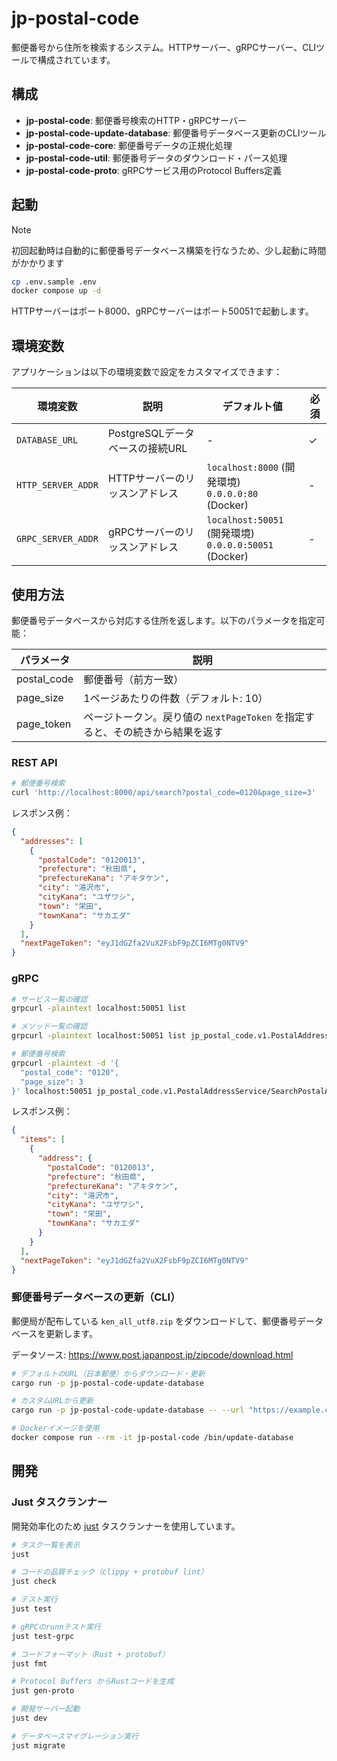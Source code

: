 # jp-postal-code

郵便番号から住所を検索するシステム。HTTPサーバー、gRPCサーバー、CLIツールで構成されています。

## 構成

- **jp-postal-code**: 郵便番号検索のHTTP・gRPCサーバー
- **jp-postal-code-update-database**: 郵便番号データベース更新のCLIツール
- **jp-postal-code-core**: 郵便番号データの正規化処理
- **jp-postal-code-util**: 郵便番号データのダウンロード・パース処理
- **jp-postal-code-proto**: gRPCサービス用のProtocol Buffers定義

## 起動

> [!NOTE]
>
> 初回起動時は自動的に郵便番号データベース構築を行なうため、少し起動に時間がかかります

```sh
cp .env.sample .env
docker compose up -d
```

HTTPサーバーはポート8000、gRPCサーバーはポート50051で起動します。

## 環境変数

アプリケーションは以下の環境変数で設定をカスタマイズできます：

| 環境変数           | 説明                            | デフォルト値                                             | 必須 |
| ------------------ | ------------------------------- | -------------------------------------------------------- | ---- |
| `DATABASE_URL`     | PostgreSQLデータベースの接続URL | -                                                        | ✓    |
| `HTTP_SERVER_ADDR` | HTTPサーバーのリッスンアドレス  | `localhost:8000` (開発環境)<br>`0.0.0.0:80` (Docker)     | -    |
| `GRPC_SERVER_ADDR` | gRPCサーバーのリッスンアドレス  | `localhost:50051` (開発環境)<br>`0.0.0.0:50051` (Docker) | -    |

## 使用方法

郵便番号データベースから対応する住所を返します。以下のパラメータを指定可能：

| パラメータ  | 説明                                                                          |
| ----------- | ----------------------------------------------------------------------------- |
| postal_code | 郵便番号（前方一致）                                                          |
| page_size   | 1ページあたりの件数（デフォルト: 10）                                         |
| page_token  | ページトークン。戻り値の `nextPageToken` を指定すると、その続きから結果を返す |

### REST API

```sh
# 郵便番号検索
curl 'http://localhost:8000/api/search?postal_code=0120&page_size=3'
```

レスポンス例：

```json
{
  "addresses": [
    {
      "postalCode": "0120013",
      "prefecture": "秋田県",
      "prefectureKana": "アキタケン",
      "city": "湯沢市",
      "cityKana": "ユザワシ",
      "town": "栄田",
      "townKana": "サカエダ"
    }
  ],
  "nextPageToken": "eyJ1dGZfa2VuX2FsbF9pZCI6MTg0NTV9"
}
```

### gRPC

```sh
# サービス一覧の確認
grpcurl -plaintext localhost:50051 list

# メソッド一覧の確認
grpcurl -plaintext localhost:50051 list jp_postal_code.v1.PostalAddressService

# 郵便番号検索
grpcurl -plaintext -d '{
  "postal_code": "0120",
  "page_size": 3
}' localhost:50051 jp_postal_code.v1.PostalAddressService/SearchPostalAddress
```

レスポンス例：

```json
{
  "items": [
    {
      "address": {
        "postalCode": "0120013",
        "prefecture": "秋田県",
        "prefectureKana": "アキタケン",
        "city": "湯沢市",
        "cityKana": "ユザワシ",
        "town": "栄田",
        "townKana": "サカエダ"
      }
    }
  ],
  "nextPageToken": "eyJ1dGZfa2VuX2FsbF9pZCI6MTg0NTV9"
}
```

### 郵便番号データベースの更新（CLI）

郵便局が配布している `ken_all_utf8.zip` をダウンロードして、郵便番号データベースを更新します。

データソース: https://www.post.japanpost.jp/zipcode/download.html

```sh
# デフォルトのURL（日本郵便）からダウンロード・更新
cargo run -p jp-postal-code-update-database

# カスタムURLから更新
cargo run -p jp-postal-code-update-database -- --url "https://example.com/ken_all_utf8.zip"

# Dockerイメージを使用
docker compose run --rm -it jp-postal-code /bin/update-database
```

## 開発

### Just タスクランナー

開発効率化のため [just](https://github.com/casey/just) タスクランナーを使用しています。

```sh
# タスク一覧を表示
just

# コードの品質チェック（clippy + protobuf lint）
just check

# テスト実行
just test

# gRPCのrunnテスト実行
just test-grpc

# コードフォーマット（Rust + protobuf）
just fmt

# Protocol Buffers からRustコードを生成
just gen-proto

# 開発サーバー起動
just dev

# データベースマイグレーション実行
just migrate
```
